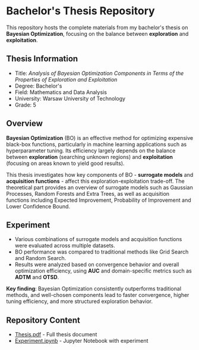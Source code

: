 # Bachelor's Thesis Repository

This repository hosts the complete materials from my bachelor's thesis on **Bayesian Optimization**, focusing on the balance between **exploration** and **exploitation**.

## Thesis Information
- Title: *Analysis of Bayesian Optimization Components in Terms of the Properties of Exploration and Exploitation*
- Degree: Bachelor's
- Field: Mathematics and Data Analysis
- University: Warsaw University of Technology
- Grade: 5

## Overview
**Bayesian Optimization** (BO) is an effective method for optimizing expensive black-box functions, particularly in machine learning applications such as hyperparameter tuning. Its efficiency largely depends on the balance between **exploration** (searching unknown regions) and **exploitation** (focusing on areas known to yield good results).

This thesis investigates how key components of BO - **surrogate models** and **acquisition functions** - affect this exploration-exploitation trade-off. The theoretical part provides an overview of surrogate models such as Gaussian Processes, Random Forests and Extra Trees, as well as acquisition functions including Expected Improvement, Probability of Improvement and Lower Confidence Bound.

## Experiment
- Various combinations of surrogate models and acquisition functions were evaluated across multiple datasets.
- BO performance was compared to traditional methods like Grid Search and Random Search.
- Results were analyzed based on convergence behavior and overall optimization efficiency, using **AUC** and domain-specific metrics such as **ADTM** and **OTSD**.

**Key finding**: Bayesian Optimization consistently outperforms traditional methods, and well-chosen components lead to faster convergence, higher tuning efficiency, and more structured exploration behavior.


## Repository Content
- [Thesis.pdf](Thesis.pdf) - Full thesis document
- [Experiment.ipynb](Experiment.ipynb) - Jupyter Notebook with experiment

